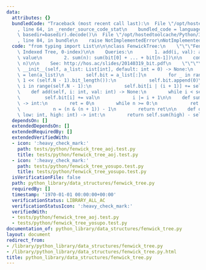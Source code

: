 ```yaml
---
data:
  attributes: {}
  bundledCode: "Traceback (most recent call last):\n  File \"/opt/hostedtoolcache/Python/3.8.5/x64/lib/python3.8/site-packages/onlinejudge_verify/documentation/build.py\"\
    , line 64, in _render_source_code_stat\n    bundled_code = language.bundle(stat.path,\
    \ basedir=basedir).decode()\n  File \"/opt/hostedtoolcache/Python/3.8.5/x64/lib/python3.8/site-packages/onlinejudge_verify/languages/python.py\"\
    , line 84, in bundle\n    raise NotImplementedError\nNotImplementedError\n"
  code: "from typing import List\n\n\nclass FenwickTree:\n    \"\"\"FenwickTree (Binary\
    \ Indexed Tree, 0-index)\n\n    Queries:\n        1. add(i, val): add val to i-th\
    \ value\n        2. sum(n): sum(bit[0] + ... + bit[n-1])\n\n    complexity: O(log\
    \ n)\n\n    See: http://hos.ac/slides/20140319_bit.pdf\n    \"\"\"\n\n    def\
    \ __init__(self, a_list: List[int], default: int = 0) -> None:\n        self.N\
    \ = len(a_list)\n        self.bit = a_list[:]\n        for _ in range(self.N,\
    \ 1 << (self.N - 1).bit_length()):\n            self.bit.append(0)\n        for\
    \ i in range(self.N - 1):\n            self.bit[i | (i + 1)] += self.bit[i]\n\n\
    \    def add(self, i: int, val: int) -> None:\n        while i < self.N:\n   \
    \         self.bit[i] += val\n            i |= i + 1\n\n    def sum(self, n: int)\
    \ -> int:\n        ret = 0\n        while n >= 0:\n            ret += self.bit[n]\n\
    \            n = (n & (n + 1)) - 1\n        return ret\n\n    def query(self,\
    \ low: int, high: int) -> int:\n        return self.sum(high) - self.sum(low)\n"
  dependsOn: []
  extendedDependsOn: []
  extendedRequiredBy: []
  extendedVerifiedWith:
  - icon: ':heavy_check_mark:'
    path: tests/python/fenwick_tree_aoj.test.py
    title: tests/python/fenwick_tree_aoj.test.py
  - icon: ':heavy_check_mark:'
    path: tests/python/fenwick_tree_yosupo.test.py
    title: tests/python/fenwick_tree_yosupo.test.py
  isVerificationFile: false
  path: python_library/data_structures/fenwick_tree.py
  requiredBy: []
  timestamp: '1970-01-01 00:00:00+00:00'
  verificationStatus: LIBRARY_ALL_AC
  verificationStatusIcon: ':heavy_check_mark:'
  verifiedWith:
  - tests/python/fenwick_tree_aoj.test.py
  - tests/python/fenwick_tree_yosupo.test.py
documentation_of: python_library/data_structures/fenwick_tree.py
layout: document
redirect_from:
- /library/python_library/data_structures/fenwick_tree.py
- /library/python_library/data_structures/fenwick_tree.py.html
title: python_library/data_structures/fenwick_tree.py
---
```

